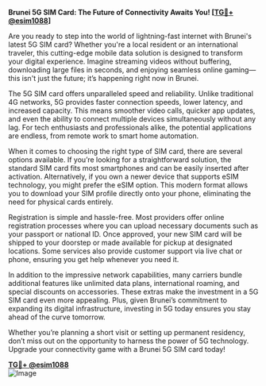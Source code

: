 **Brunei 5G SIM Card: The Future of Connectivity Awaits You! [[TG💪+ @esim1088](https://t.me/s/esim1088)]**

Are you ready to step into the world of lightning-fast internet with Brunei's latest 5G SIM card? Whether you're a local resident or an international traveler, this cutting-edge mobile data solution is designed to transform your digital experience. Imagine streaming videos without buffering, downloading large files in seconds, and enjoying seamless online gaming—this isn't just the future; it’s happening right now in Brunei.

The 5G SIM card offers unparalleled speed and reliability. Unlike traditional 4G networks, 5G provides faster connection speeds, lower latency, and increased capacity. This means smoother video calls, quicker app updates, and even the ability to connect multiple devices simultaneously without any lag. For tech enthusiasts and professionals alike, the potential applications are endless, from remote work to smart home automation.

When it comes to choosing the right type of SIM card, there are several options available. If you’re looking for a straightforward solution, the standard SIM card fits most smartphones and can be easily inserted after activation. Alternatively, if you own a newer device that supports eSIM technology, you might prefer the eSIM option. This modern format allows you to download your SIM profile directly onto your phone, eliminating the need for physical cards entirely.

Registration is simple and hassle-free. Most providers offer online registration processes where you can upload necessary documents such as your passport or national ID. Once approved, your new SIM card will be shipped to your doorstep or made available for pickup at designated locations. Some services also provide customer support via live chat or phone, ensuring you get help whenever you need it.

In addition to the impressive network capabilities, many carriers bundle additional features like unlimited data plans, international roaming, and special discounts on accessories. These extras make the investment in a 5G SIM card even more appealing. Plus, given Brunei’s commitment to expanding its digital infrastructure, investing in 5G today ensures you stay ahead of the curve tomorrow.

Whether you’re planning a short visit or setting up permanent residency, don’t miss out on the opportunity to harness the power of 5G technology. Upgrade your connectivity game with a Brunei 5G SIM card today!

**[TG💪+ @esim1088](https://t.me/s/esim1088)**  
![Image](https://i.postimg.cc/Y0z9fWf4/image.png)